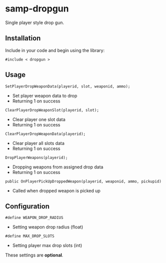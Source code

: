 # samp-dropgun

Single player style drop gun.

## Installation

Include in your code and begin using the library:

```pawn
#include < dropgun >
```

## Usage

```pawn
SetPlayerDropWeaponData(playerid, slot, weaponid, ammo);
```

- Set player weapon data to drop
- Returning 1 on success
	
```pawn
ClearPlayerDropWeaponSlot(playerid, slot); 
```

- Clear player one slot data 
- Returning  1 on success
	
```pawn
ClearPlayerDropWeaponData(playerid); 
```

- Clear player all slots data 
- Returning  1 on success
	
```pawn
DropPlayerWeapons(playerid); 
``` 

- Dropping weapons from assigned drop data
- Returning  1 on success

```pawn
public OnPlayerPickUpDroppedWeapon(playerid, weaponid, ammo, pickupid)
```

- Called when dropped weapon is picked up

## Configuration

```pawn
#define WEAPON_DROP_RADIUS
```

- Setting weapon drop radius (float)

```pawn
#define MAX_DROP_SLOTS
```

- Setting player max drop slots (int)

These settings are **optional**.